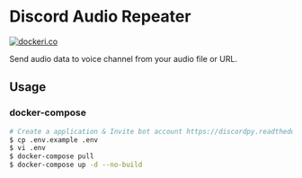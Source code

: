 # Discord Audio Repeater

[![dockeri.co](https://dockeri.co/image/rtlsdr/discord-audio-repeater)](https://hub.docker.com/r/rtlsdr/discord-audio-repeater)

Send audio data to voice channel from your audio file or URL. 

## Usage

### docker-compose

```bash
# Create a application & Invite bot account https://discordpy.readthedocs.io/en/stable/discord.html
$ cp .env.example .env
$ vi .env
$ docker-compose pull
$ docker-compose up -d --no-build
```
